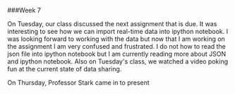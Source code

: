 ###Week 7

On Tuesday, our class discussed the next assignment that is due. It was interesting to see how we can import real-time data into ipython notebook. I was looking forward to working with the data but now that I am working on the assignment I am very confused and frustrated. I do not how to read the json file into ipython notebook but I am currently reading more about JSON and ipython notebook. Also on Tuesday's class, we watched a video poking fun at the current state of data sharing.

On Thursday, Professor Stark came in to present
